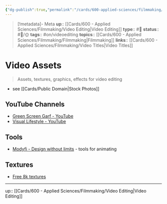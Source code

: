 ```yaml
---
{"dg-publish":true,"permalink":"/cards/600-applied-sciences/filmmaking/video-assets/","title":"Video Assets"}
---
```


> [!metadata]- Meta
> **up**:: [[Cards/600 - Applied Sciences/Filmmaking/Video Editing\|Video Editing]]
> **type**:: #📝 
> **status**:: #📝/🌞
> **tags**::  #on/videoediting 
> **topics**:: [[Cards/600 - Applied Sciences/Filmmaking/Filmmaking\|Filmmaking]]
> **links**:: [[Cards/600 - Applied Sciences/Filmmaking/Video Titles\|Video Titles]]


# Video Assets

> Assets, textures, graphics, effects for video editing

- see [[Cards/Public Domain\|Stock Photos]] 

## YouTube Channels
- [Green Screen Garf - YouTube](https://www.youtube.com/@GreenScreenGarf/videos)
- [Visual Lifestyle - YouTube](https://www.youtube.com/@visual-lifestyle)

## Tools
- [Modyfi - Design without limits](https://www.modyfi.com/) - tools for animating 

## Textures
- [Free 8k textures](https://x.com/synthevisuals/status/1863286586320073060?s=46)


---
up:: [[Cards/600 - Applied Sciences/Filmmaking/Video Editing\|Video Editing]]

